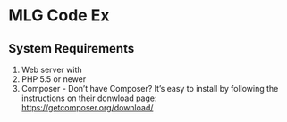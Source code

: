 # MLG Code Ex

System Requirements
---
1. Web server with
2. PHP 5.5 or newer
3. Composer - Don’t have Composer? It’s easy to install by following the instructions on their donwload page: https://getcomposer.org/download/
